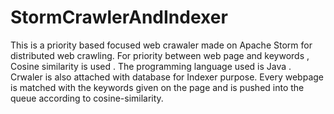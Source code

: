 # StormCrawlerAndIndexer
This is a priority based focused web crawaler made on Apache Storm for distributed web crawling.
For priority between web page and keywords , Cosine similarity is used .
The programming language used is Java .
Crwaler is also attached with database for Indexer purpose.
Every webpage is matched with the keywords given on the page and is pushed into the queue according to cosine-similarity.